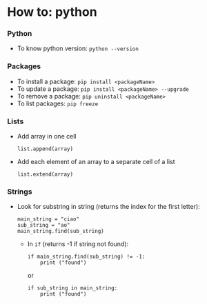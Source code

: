 # How to: python  

### Python 
- To know python version: `python --version`


### Packages  

- To install a package: `pip install <packageName>`  
- To update a package: `pip install <packageName> --upgrade`  
- To remove a package: `pip uninstall <packageName>`
- To list packages: `pip freeze`  

### Lists

- Add array in one cell  
  ```
  list.append(array)
  ```

- Add each element of an array to a separate cell of a list  
  ```
  list.extend(array)
  ```

### Strings  
- Look for substring in string (returns the index for the first letter):  
  ```
  main_string = "ciao"
  sub_string = "ao"
  main_string.find(sub_string)
  ```
  - In `if` (returns -1 if string not found): 
    ```
    if main_string.find(sub_string) != -1:
        print ("found")
    ```
    or
    ```
    if sub_string in main_string:
        print ("found")
    ```
